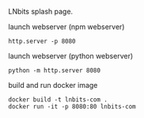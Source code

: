 LNbits splash page.


launch webserver (npm webserver)
```console
http.server -p 8080
```
launch webserver (python webserver)
```console
python -m http.server 8080
```

build and run docker image
```console
docker build -t lnbits-com .
docker run -it -p 8080:80 lnbits-com
```
